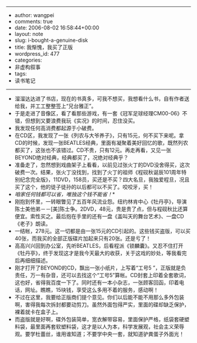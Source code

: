 - --
- author: wangpei
- comments: true
- date: 2006-08-02 16:58:44+00:00
- layout: note
- slug: i-bought-a-genuine-disk
- title: 我惭愧，我买了正版
- wordpress_id: 477
- categories:
- 非虚构叙事
- tags:
- 读书笔记
- --
- 溜溜达达进了书店，现在的书真多，可我不想买，我想看什么书，自有作者送给我，并工工整整签上“兄台雅正”。
- 于是走进了音像区，看了看那些游戏，有一套《冠军足球经理CM00-06》不错，但想到又要浪费我玩《实况》的时间，忍住没买。
- 我发现任何高消费都起源于小破费。
- 在CD区，我发现了一张《列农与大爷养子》，只有15元，何不买下来呢。拿CD的时候，发现一张BEATLES经典，里面有凝聚着美好回忆的歌，既然列农都买了，这张也不该错过。CD不贵，只有12元。再走再看，又见一张BEYOND绝对经典，经典都买了，况绝对经典乎？
- 准备走了，忽然想到戏曲架子上看看，以前见过张火丁的DVD没舍得买，这次破费一次。结果，张火丁没找到，找到了火丁的祖师《程砚秋诞辰101周年特别纪念完全版》，11DVD，158员，买还是不买？四大名旦，我独爱程旦，况且买了这个，他的徒子徒孙的以后都可以不买了。咬咬牙，买！
- *咱家任何钱都可以省，唯独这个钱不能省！**
- 刚抱到怀里，一转眼瞥见了五百年风流业怨。纽约林肯中心《牡丹亭》，导演陈士美他弟－－[美]陈士争。2DVD，48元，贵是贵了点，但与程砚秋比还算便宜。索性买之。最后抱在手里的还有一盘《盖叫天的舞台艺术》、一盘CD《老子》朗读。
- 一结帐，278元。这一切都是由一张15元的CD引起的。这些钱买盗版，可以买40张，而我买的全部正版碟片加起来只有20张。还是亏了！
- 高高兴兴回到办公室，先听BEATLES，后看程派《锁麟囊》。又忍不住打开《牡丹亭》，终于发现这才是我今天最大的收获，关于这戏的妙处，等我看完后再细细描述。
- 刚才打开了BEYOND的CD，飘出一张小纸片，上写着“工号5 ”，正版就是负责任，万一有杂音，还可以去找这个“工号5”算帐。CD封套上印着全套歌词，这也好，省得我百度一下了。同时还有一本小杂志，一张顾客回函，印着电话，网址。瞧瞧，15块钱，享受这么多用不着的服务，感动啊！
- 不过在这里，我要给正版商们提个意见。你们以后能不能不用那么多外包装啊，害得我每次拆封都要动剪刀。虽然外面包得严实，里面的碟却缺乏保护，裸着就卡在盒子上。
- 而盗版就是好啊，碟外包装简单，宽衣解带容易，里面保护严格，纸袋套硬塑料袋，最里面再套软塑料袋，这才是以人为本，科学发展观，社会主义荣辱观。要学杜蕾丝，谁用谁知道；不要学中央一套，就知道驴粪蛋子外面光！
